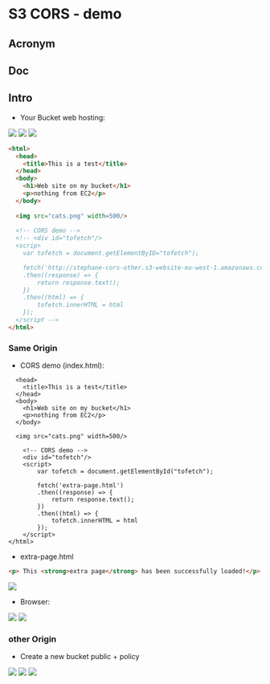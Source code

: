 # S3 CORS - demo

## Acronym

## Doc

## Intro
* Your Bucket web hosting:

[<img src="https://i.ibb.co/BNLG7Yh/image.png">](https://i.ibb.co/BNLG7Yh/image.png)
[<img src="https://i.ibb.co/H43WJg5/image.png">](https://i.ibb.co/H43WJg5/image.png)
[<img src="https://i.ibb.co/fdpDRhK/image.png">](https://i.ibb.co/fdpDRhK/image.png)
````html
<html>
  <head>
    <title>This is a test</title>
  </head>
  <body>
    <h1>Web site on my bucket</h1>
    <p>nothing from EC2</p>
  </body>
  
  <img src="cats.png" width=500/>
  
  <!-- CORS demo -->
  <!-- <div id="tofetch"/>
  <scrip>
	var tofetch = document.getElementByID="tofetch");

	fetch('http://stephane-cors-other.s3-website-eu-west-1.amazonaws.com/extra-page.html')
	.then((response) => {
		return response.text();
	})
	.then((html) => {
		tofetch.innerHTML = html
	});
  </script -->
</html>
````

### Same Origin

* CORS demo (index.html):

````html<html>
  <head>
    <title>This is a test</title>
  </head>
  <body>
    <h1>Web site on my bucket</h1>
    <p>nothing from EC2</p>
  </body>
  
  <img src="cats.png" width=500/>
  
    <!-- CORS demo -->
    <div id="tofetch"/>
    <script>
        var tofetch = document.getElementById("tofetch");

        fetch('extra-page.html')
        .then((response) => { 
            return response.text();
        })
        .then((html) => {
            tofetch.innerHTML = html     
        });
    </script>
</html>
````

* extra-page.html
````html
<p> This <strong>extra page</strong> has been successfully loaded!</p>
````

[<img src="https://i.ibb.co/FVKcC11/image.png">](https://i.ibb.co/FVKcC11/image.png)

* Browser:

[<img src="https://i.imgur.com/clKQx1u.png">](https://i.imgur.com/clKQx1u.png)
[<img src="https://i.imgur.com/uxUErXh.png">](https://i.imgur.com/uxUErXh.png)

### other Origin
* Create a new bucket public + policy 

[<img src="https://i.imgur.com/6LLj1pe.png">](https://i.imgur.com/6LLj1pe.png)
[<img src="https://i.imgur.com/FOjszVv.png">](https://i.imgur.com/FOjszVv.png)
[<img src="https://i.imgur.com/nQQl0S5.png">](https://i.imgur.com/nQQl0S5.png)
